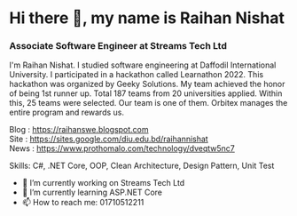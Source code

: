 # Hi there 👋, my name is Raihan Nishat
### Associate Software Engineer at Streams Tech Ltd

I'm Raihan Nishat. I studied software engineering at Daffodil International University. I participated in a hackathon called Learnathon 2022. This hackathon was organized by Geeky Solutions. My team achieved the honor of being 1st runner up. Total 187 teams from 20 universities applied. Within this, 25 teams were selected. Our team is one of them. Orbitex manages the entire program and rewards us.

Blog : https://raihanswe.blogspot.com </br>
Site : https://sites.google.com/diu.edu.bd/raihannishat </br>
News : https://www.prothomalo.com/technology/dveqtw5nc7 </br>

Skills: C#, .NET Core, OOP, Clean Architecture, Design Pattern, Unit Test

- 🔭 I’m currently working on Streams Tech Ltd 
- 🌱 I’m currently learning ASP.NET Core 
- 📫 How to reach me: 01710512211 
